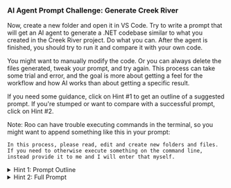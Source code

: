 ### AI Agent Prompt Challenge: Generate Creek River

Now, create a new folder and open it in VS Code. Try to write a prompt that will get an AI agent to generate a .NET codebase similar to what you created in the Creek River project. Do what you can. After the agent is finished, you should try to run it and compare it with your own code.

You might want to manually modify the code. Or you can always delete the files generated, tweak your prompt, and try again. This process can take some trial and error, and the goal is more about getting a feel for the workflow and how AI works than about getting a specific result.

If you need some guidance, click on Hint #1 to get an outline of a suggested prompt. If you're stumped or want to compare with a successful prompt, click on Hint #2.

Note: Roo can have trouble executing commands in the terminal, so you might want to append something like this in your prompt:
```
In this process, please read, edit and create new folders and files. If you need to otherwise execute something on the command line, instead provide it to me and I will enter that myself.
```

<details>
<summary>Hint 1: Prompt Outline</summary>

Create a .NET Web API for a campground reservation system called Creek River with the following requirements:

The system should manage campsites, where each campsite has:

{describe each property on a separate line}


Implement campsite types with:

{describe each property on a separate line}

Allow users to:

{describe each user interaction on a separate line}

Technical requirements:

{try characterize the libraries and coding style we use. This can be difficult without broader experience, but give it a try}

{I needed to add the following because it was having trouble executing commands in the terminal}

In this process, please read, edit and create new folders and files. If you need to otherwise execute something on the command line, instead provide it to me and I will enter that myself.

</details>

<details>
<summary>Hint 2: Full Prompt</summary>

Create a .NET Web API for a campground reservation system called Creek River with the following requirements:


The system should manage campsites, where each campsite has:

A unique nickname

An image URL

A campsite type (which determines pricing and max stay duration)

A visibility flag

Associated reservations


Implement campsite types with:

A name

Maximum allowed reservation days

Fee per night

Allow users to:

View all campsites and their details

Create, update, and delete campsites

Toggle campsite visibility

Make and cancel reservations

View all reservations with associated user and campsite information



Technical requirements:

Use minimal API syntax (not controllers)

Implement Entity Framework Core with PostgreSQL

Include DTOs for data transfer

Implement proper error handling

Enable CORS for development

Use proper data relationships (one-to-many, many-to-one)

Please implement the complete solution with models, DTOs, database context, and API endpoints.

</details>